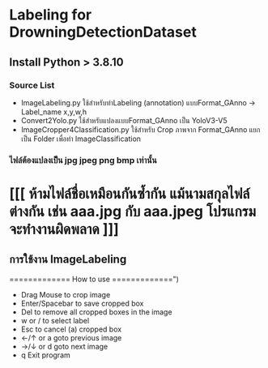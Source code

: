 <h1> Labeling for DrowningDetectionDataset</h1>
<h2> Install Python > 3.8.10 </h2>
<h3> Source List </h3>
<ul>
  <li>ImageLabeling.py ใช้สำหรับทำLabeling (annotation) แบบFormat_GAnno -> Label_name x,y,w,h</li>
  <li>Convert2Yolo.py ใช้สำหรับแปลงแบบFormat_GAnno เป็น YoloV3-V5</li>
  <li>ImageCropper4Classification.py ใช้สำหรับ Crop ภาพจาก Format_GAnno แยกเป็น Folder เพื่อทำ ImageClassification </li>
</ul>
<h3> ไฟล์ต้องแปลงเป็น jpg jpeg png bmp เท่านั้น </h3>
<h1> [[[ ห้ามไฟล์ชื่อเหมือนกันซ้ำกัน แม้นามสกุลไฟล์ต่างกัน เช่น aaa.jpg กับ aaa.jpeg โปรแกรมจะทำงานผิดพลาด ]]]</h1>
<h2> การใช้งาน ImageLabeling</h2>
============= How to use =============")
<ul>
<li>Drag Mouse to crop image</li>
<li>Enter/Spacebar to save cropped box</li>
<li>Del to remove all cropped boxes in the image</li>
<li>w or / to select label</li>
<li>Esc to cancel (a) cropped box</li>
<li>←/↑ or a goto previous image</li>
<li>→/↓ or d goto next image</li>
<li>q Exit program</li>
</ul>